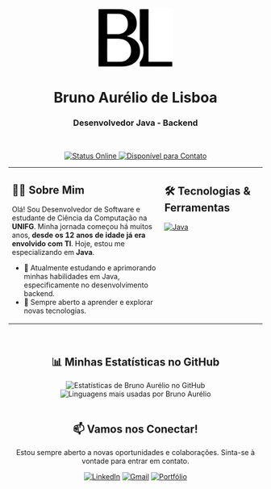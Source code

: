 <div align="center">
  <a href="https://github.com/brunoaureliodelisboa/" target="_blank">
    <img src="https://raw.githubusercontent.com/brunoaureliodelisboa/brunoaureliodelisboa/main/LOGO.png" alt="Logo Pessoal de Bruno Aurélio de Lisboa" width="150">
  </a>
  <h1>
    <b>Bruno Aurélio de Lisboa</b>
  </h1>
  <h3>
    Desenvolvedor Java - Backend
  </h3>
</div>

<br>

<p align="center">
  <a href="https://github.com/brunoaureliodelisboa/" target="_blank">
  <img src="https://img.shields.io/badge/Status-Online-brightgreen?style=for-the-badge&logo=github" alt="Status Online">
  <img src="https://img.shields.io/badge/Disponível%20para%20Contato-blueviolet?style=for-the-badge&logo=linkedin" alt="Disponível para Contato">
  </a>
</p>

<table>
  <tr>
    <td valign="top" width="60%">
      <h2>👨‍💻 Sobre Mim</h2>
      <p>
        Olá! Sou Desenvolvedor de Software e estudante de Ciência da Computação na <strong>UNIFG</strong>. Minha jornada começou há muitos anos, <strong>desde os 12 anos de idade já era envolvido com TI</strong>. Hoje, estou me especializando em <strong>Java</strong>.
      </p>
      <ul>
        <li>🔭 Atualmente estudando e aprimorando minhas habilidades em Java, especificamente no desenvolvimento backend.</li>
        <li>🌱 Sempre aberto a aprender e explorar novas tecnologias.</li>
      </ul>
    </td>
    <td valign="top" width="40%">
      <h2>🛠️ Tecnologias & Ferramentas</h2>
      <p align="left">
        <a href="https://www.oracle.com/java/" target="_blank"><img src="https://img.shields.io/badge/Java-007396?style=for-the-badge&logo=java&logoColor=white" alt="Java"></a>
      </p>
    </td>  
  </tr>
</table>

<br>

<div align="center">
  <h2>📊 Minhas Estatísticas no GitHub</h2>
  <img src="https://github-readme-stats.vercel.app/api?username=brunoaureliodelisboa&show_icons=true&theme=github_dark&include_all_commits=true&count_private=true&hide_border=true&locale=pt-br" alt="Estatísticas de Bruno Aurélio no GitHub" width="49%"/>
  <img src="https://github-readme-stats.vercel.app/api/top-langs/?username=brunoaureliodelisboa&layout=compact&langs_count=8&theme=github_dark&hide_border=true&locale=pt-br" alt="Linguagens mais usadas por Bruno Aurélio"/>
</div>

<br>

<div align="center">
  <h2>📫 Vamos nos Conectar!</h2>
  <p>Estou sempre aberto a novas oportunidades e colaborações. Sinta-se à vontade para entrar em contato.</p>
  <a href="https://www.linkedin.com/in/bruno-aurelio-de-lisboa/" target="_blank"><img src="https://img.shields.io/badge/LinkedIn-0077B5?style=for-the-badge&logo=linkedin&logoColor=white" alt="LinkedIn"></a>
  <a href="mailto:brunoaureliolisboa@gmail.com" target="_blank"><img src="https://img.shields.io/badge/Gmail-D14836?style=for-the-badge&logo=gmail&logoColor=white" alt="Gmail"></a>
  <a href="https://brunoaureliodelisboa.github.io/" target="_blank"><img src="https://img.shields.io/badge/Meu%20Portfólio-333333?style=for-the-badge&logo=react&logoColor=61DAFB" alt="Portfólio"></a>
</div>
